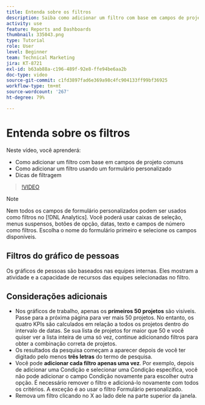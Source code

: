 ```yaml
---
title: Entenda sobre os filtros
description: Saiba como adicionar um filtro com base em campos de projeto comuns ou usando um formulário personalizado, tudo sem sair da [!UICONTROL Análise aprimorada].
activity: use
feature: Reports and Dashboards
thumbnail: 335043.png
type: Tutorial
role: User
level: Beginner
team: Technical Marketing
jira: KT-8721
exl-id: b63ab88a-c196-489f-92e8-ffe94be6aa2b
doc-type: video
source-git-commit: c1fd3897fad6e369a98c4fc904133ff99bf36925
workflow-type: tm+mt
source-wordcount: '267'
ht-degree: 79%

---
```


# Entenda sobre os filtros

Neste vídeo, você aprenderá:

* Como adicionar um filtro com base em campos de projeto comuns
* Como adicionar um filtro usando um formulário personalizado
* Dicas de filtragem

>[!VIDEO](https://video.tv.adobe.com/v/335043/?quality=12&learn=on)

>[!NOTE]
>
>Nem todos os campos de formulário personalizados podem ser usados como filtros no [!DNL Analytics]. Você poderá usar caixas de seleção, menus suspensos, botões de opção, datas, texto e campos de número como filtros. Escolha o nome do formulário primeiro e selecione os campos disponíveis.

## Filtros do gráfico de pessoas

Os gráficos de pessoas são baseados nas equipes internas. Eles mostram a atividade e a capacidade de recursos das equipes selecionadas no filtro.

## Considerações adicionais

* Nos gráficos de trabalho, apenas os **primeiros 50 projetos** são visíveis. Passe para a próxima página para ver mais 50 projetos. No entanto, os quatro KPIs são calculados em relação a todos os projetos dentro do intervalo de datas. Se sua lista de projetos for maior que 50 e você quiser ver a lista inteira de uma só vez, continue adicionando filtros para obter a combinação correta de projetos.
* Os resultados da pesquisa começam a aparecer depois de você ter digitado pelo menos **três letras** do termo de pesquisa.
* Você pode **adicionar cada filtro apenas uma vez**. Por exemplo, depois de adicionar uma Condição e selecionar uma Condição específica, você não pode adicionar o campo Condição novamente para escolher outra opção. É necessário remover o filtro e adicioná-lo novamente com todos os critérios. A exceção é ao usar o filtro Formulário personalizado.
* Remova um filtro clicando no X ao lado dele na parte superior da janela.
